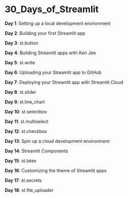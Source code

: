 # 30_Days_of_Streamlit
**Day  1**\: Setting up a local development environment

**Day  2**\: Building your first Streamlit app

**Day  3**\: st.button

**Day  4**\: Building Streamlit apps with Ken Jee

**Day  5**\: st.write

**Day  6**\: Uploading your Streamlit app to GitHub

**Day  7**\: Deploying your Streamlit app with Streamlit Cloud

**Day  8**\: st.slider

**Day  9**\: st.line_chart

**Day 10**\: st.selectbox

**Day 11**\: st.multiselect

**Day 12**\: st.checkbox

**Day 13**\: Spin up a cloud development environment

**Day 14**\: Streamlit Components

**Day 15**\: st.latex

**Day 16**\: Customizing the theme of Streamlit apps

**Day 17**\: st.secrets

**Day 18**\: st.file_uploader